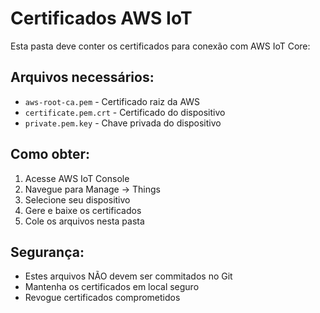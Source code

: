 # Certificados AWS IoT

Esta pasta deve conter os certificados para conexão com AWS IoT Core:

## Arquivos necessários:
- `aws-root-ca.pem` - Certificado raiz da AWS
- `certificate.pem.crt` - Certificado do dispositivo
- `private.pem.key` - Chave privada do dispositivo

## Como obter:
1. Acesse AWS IoT Console
2. Navegue para Manage -> Things
3. Selecione seu dispositivo
4. Gere e baixe os certificados
5. Cole os arquivos nesta pasta

## Segurança:
- Estes arquivos NÃO devem ser commitados no Git
- Mantenha os certificados em local seguro
- Revogue certificados comprometidos
